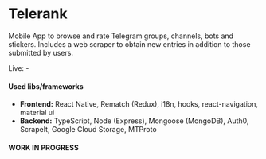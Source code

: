 # Telerank
Mobile App to browse and rate Telegram groups, channels, bots and stickers. Includes a web scraper to obtain new entries in addition to those submitted by users.

Live: -

#### Used libs/frameworks
- **Frontend:** React Native, Rematch (Redux), i18n, hooks, react-navigation, material ui
- **Backend:** TypeScript, Node (Express), Mongoose (MongoDB), Auth0, ScrapeIt, Google Cloud Storage, MTProto

#### WORK IN PROGRESS
